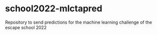 # school2022-mlctapred
Repository to send predictions for the machine learning challenge of the escape school 2022
